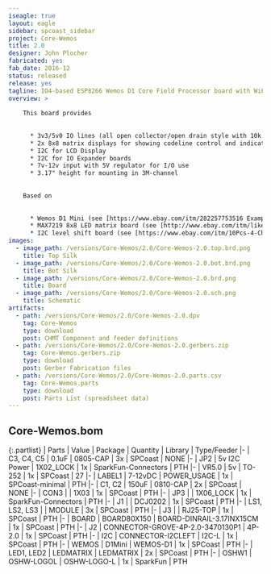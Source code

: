 ```yaml
---
iseagle: true
layout: eagle
sidebar: spcoast_sidebar
project: Core-Wemos
title: 2.0
designer: John Plocher
fabricated: yes
fab_date: 2016-12
status: released
release: yes
tagline: IO4-based ESP8266 Wemos D1 Core Field Processor board with WiFi and I2C
overview: >
    
    This board provides 
    
    
      * 3v3/5v0 IO lines (all open collector/open drain style with 10k pullups)
      * 2x 8x8 matrix displays for showing codeline control and indication packets
      * I2C for LCD Display
      * I2C for IO Expander boards
      * 7v-12v input with 5V regulator for I/O use
      * 3.17" height for mounting in 3M-channel
    
    
    Based on 
    
    
      * Wemos D1 Mini (see [https://www.ebay.com/itm/282257753516 Example EBay listing])
      * MAX7219 8x8 LED matrix board (see [http://www.ebay.com/itm/like/400973656715 Example EBay listing]) 
      * I2C level shift board (see [https://www.ebay.com/itm/10Pcs-4-Channel-IIC-I2C-Logic-Level-Converter-Bi-Directional-Module-5V-to-3-3V/331798331516 Example EBay listing])
images:
  - image_path: /versions/Core-Wemos/2.0/Core-Wemos-2.0.top.brd.png
    title: Top Silk
  - image_path: /versions/Core-Wemos/2.0/Core-Wemos-2.0.bot.brd.png
    title: Bot Silk
  - image_path: /versions/Core-Wemos/2.0/Core-Wemos-2.0.brd.png
    title: Board
  - image_path: /versions/Core-Wemos/2.0/Core-Wemos-2.0.sch.png
    title: Schematic
artifacts:
  - path: /versions/Core-Wemos/2.0/Core-Wemos-2.0.dpv
    tag: Core-Wemos
    type: download
    post: CHMT Component and feeder definitions
  - path: /versions/Core-Wemos/2.0/Core-Wemos-2.0.gerbers.zip
    tag: Core-Wemos.gerbers.zip
    type: download
    post: Gerber Fabrication files
  - path: /versions/Core-Wemos/2.0/Core-Wemos-2.0.parts.csv
    tag: Core-Wemos.parts
    type: download
    post: Parts List (spreadsheet data)
---
```


## Core-Wemos.bom

{:.partlist}
| Parts | Value | Package | Quantity | Library | Type/Feeder
|-
| C3, C4, C5 | 0.1uF | 0805-CAP | 3x | SPCoast | NONE
|-
| JP2 | 5v I2C Power | 1X02_LOCK | 1x | SparkFun-Connectors | PTH
|-
| VR5.0 | 5v | TO-252 | 1x | SPCoast | 27
|-
| LABEL1 | 7-12vDC | POWER_USAGE | 1x | SPCoast-minimal | PTH
|-
| C1, C2 | 150uF | 0810-CAP | 2x | SPCoast | NONE
|-
| CON3 |  | 1X03 | 1x | SPCoast | PTH
|-
| JP3 |  | 1X06_LOCK | 1x | SparkFun-Connectors | PTH
|-
| J1 |  | DCJ0202 | 1x | SPCoast | PTH
|-
| LS1, LS2, LS3 |  | MODULE | 3x | SPCoast | PTH
|-
| J3 |  | RJ25-TOP | 1x | SPCoast | PTH
|-
| BOARD | BOARD80X150 | BOARD-DINRAIL-3.17INX15CM | 1x | SPCoast | PTH
|-
| J2 | CONNECTOR-GROVE-4P-2.0-3470130P1 | 4P-2.0 | 1x | SPCoast | PTH
|-
| I2C | CONNECTOR-I2CLEFT | I2C-L | 1x | SPCoast | PTH
|-
| WEMOS | D1Mini | WEMOS-D1 | 1x | SPCoast | PTH
|-
| LED1, LED2 | LEDMATRIX | LEDMATRIX | 2x | SPCoast | PTH
|-
| OSHW1 | OSHW-LOGOL | OSHW-LOGO-L | 1x | SparkFun | PTH
